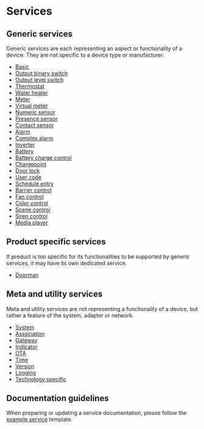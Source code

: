 # Services

## Generic services

Generic services are each representing an aspect or functionality of a device. They are not specific to a device type or manufacturer.  

- [Basic](/services/generic/basic.md)
- [Output binary switch](/services/generic/output_binary_switch.md)
- [Output level switch](/services/generic/output_level_switch.md)
- [Thermostat](/services/generic/thermostat.md)
- [Water heater](/services/generic/water_heater.md)
- [Meter](/services/generic/meter.md)
- [Virtual meter](/services/generic/virtual_meter.md)
- [Numeric sensor](/services/generic/numeric_sensor.md)
- [Presence sensor](/services/generic/presence_sensor.md)
- [Contact sensor](/services/generic/contact_sensor.md)
- [Alarm](/services/generic/alarm.md)
- [Complex alarm](/services/generic/complex_alarm.md)
- [Inverter](/services/generic/inverter.md)
- [Battery](/services/generic/battery.md)
- [Battery charge control](/services/generic/battery_charge_control.md)
- [Chargepoint](/services/generic/chargepoint.md)
- [Door lock](/services/generic/door_lock.md)
- [User code](/services/generic/user_code.md)
- [Schedule entry](/services/generic/schedule.md)
- [Barrier control](/services/generic/barrier_control.md)
- [Fan control](/services/generic/fan_control.md)
- [Color control](/services/generic/color_control.md)
- [Scene control](/services/generic/scene_control.md)
- [Siren control](/services/generic/siren_control.md)
- [Media player](/services/generic/media_player.md)

## Product specific services

If product is too specific for its functionalities to be supported by generic services, it may have its own dedicated service. 

- [Doorman](/services/specific/doorman.md)

## Meta and utility services

Meta and utility services are not representing a functionality of a device, but rather a feature of the system, adapter or network.

- [System](/services/meta/system.md)
- [Association](/services/meta/association.md)
- [Gateway](/services/meta/gateway.md)
- [Indicator](/services/meta/indicator.md)
- [OTA](/services/meta/ota.md)
- [Time](/services/meta/time.md)
- [Version](/services/meta/version.md)
- [Logging](/services/meta/logging.md)
- [Technology specific](/services/meta/technology_specific.md)

## Documentation guidelines

When preparing or updating a service documentation, please follow the [example service](/services/example_service.md) template.